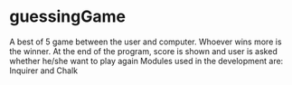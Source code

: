# guessingGame
A best of 5 game between the user and computer. Whoever wins more is the winner.
At the end of the program, score is shown and user is asked whether he/she want to play again
Modules used in the development are: Inquirer and Chalk
